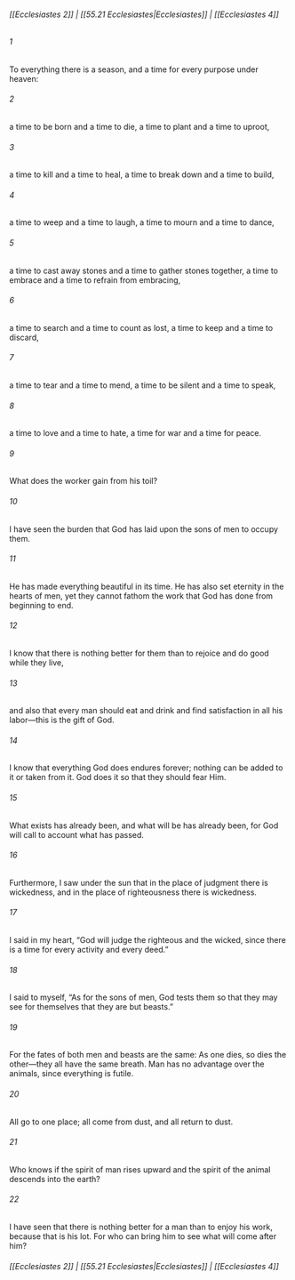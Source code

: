 
###### [[Ecclesiastes 2]] | [[55.21 Ecclesiastes|Ecclesiastes]] | [[Ecclesiastes 4]]

###### 1
To everything there is a season, and a time for every purpose under heaven:
###### 2
a time to be born and a time to die, a time to plant and a time to uproot,
###### 3
a time to kill and a time to heal, a time to break down and a time to build,
###### 4
a time to weep and a time to laugh, a time to mourn and a time to dance,
###### 5
a time to cast away stones and a time to gather stones together, a time to embrace and a time to refrain from embracing,
###### 6
a time to search and a time to count as lost, a time to keep and a time to discard,
###### 7
a time to tear and a time to mend, a time to be silent and a time to speak,
###### 8
a time to love and a time to hate, a time for war and a time for peace.
###### 9
What does the worker gain from his toil?
###### 10
I have seen the burden that God has laid upon the sons of men to occupy them.
###### 11
He has made everything beautiful in its time. He has also set eternity in the hearts of men, yet they cannot fathom the work that God has done from beginning to end.
###### 12
I know that there is nothing better for them than to rejoice and do good while they live,
###### 13
and also that every man should eat and drink and find satisfaction in all his labor—this is the gift of God.
###### 14
I know that everything God does endures forever; nothing can be added to it or taken from it. God does it so that they should fear Him.
###### 15
What exists has already been, and what will be has already been, for God will call to account what has passed.
###### 16
Furthermore, I saw under the sun that in the place of judgment there is wickedness, and in the place of righteousness there is wickedness.
###### 17
I said in my heart, “God will judge the righteous and the wicked, since there is a time for every activity and every deed.”
###### 18
I said to myself, “As for the sons of men, God tests them so that they may see for themselves that they are but beasts.”
###### 19
For the fates of both men and beasts are the same: As one dies, so dies the other—they all have the same breath. Man has no advantage over the animals, since everything is futile.
###### 20
All go to one place; all come from dust, and all return to dust.
###### 21
Who knows if the spirit of man rises upward and the spirit of the animal descends into the earth?
###### 22
I have seen that there is nothing better for a man than to enjoy his work, because that is his lot. For who can bring him to see what will come after him?

###### [[Ecclesiastes 2]] | [[55.21 Ecclesiastes|Ecclesiastes]] | [[Ecclesiastes 4]]
